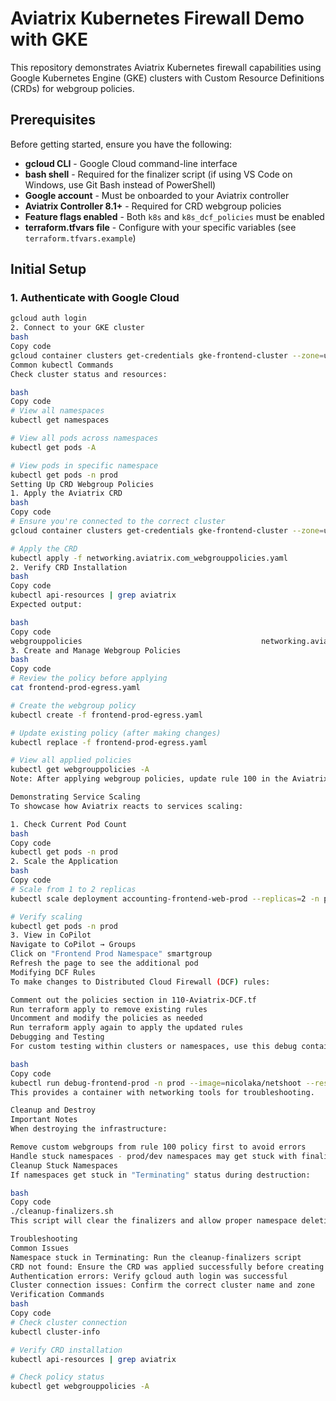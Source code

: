 
# Aviatrix Kubernetes Firewall Demo with GKE

This repository demonstrates Aviatrix Kubernetes firewall capabilities using Google Kubernetes Engine (GKE) clusters with Custom Resource Definitions (CRDs) for webgroup policies.

## Prerequisites

Before getting started, ensure you have the following:

- **gcloud CLI** - Google Cloud command-line interface
- **bash shell** - Required for the finalizer script (if using VS Code on Windows, use Git Bash instead of PowerShell)
- **Google account** - Must be onboarded to your Aviatrix controller
- **Aviatrix Controller 8.1+** - Required for CRD webgroup policies
- **Feature flags enabled** - Both `k8s` and `k8s_dcf_policies` must be enabled
- **terraform.tfvars file** - Configure with your specific variables (see `terraform.tfvars.example`)

## Initial Setup

### 1. Authenticate with Google Cloud

```bash
gcloud auth login
2. Connect to your GKE cluster
bash
Copy code
gcloud container clusters get-credentials gke-frontend-cluster --zone=us-west1-a
Common kubectl Commands
Check cluster status and resources:

bash
Copy code
# View all namespaces
kubectl get namespaces

# View all pods across namespaces
kubectl get pods -A

# View pods in specific namespace
kubectl get pods -n prod
Setting Up CRD Webgroup Policies
1. Apply the Aviatrix CRD
bash
Copy code
# Ensure you're connected to the correct cluster
gcloud container clusters get-credentials gke-frontend-cluster --zone=us-west1-a

# Apply the CRD
kubectl apply -f networking.aviatrix.com_webgrouppolicies.yaml
2. Verify CRD Installation
bash
Copy code
kubectl api-resources | grep aviatrix
Expected output:

bash
Copy code
webgrouppolicies                                        networking.aviatrix.com/v1alpha1   true         WebgroupPolicy
3. Create and Manage Webgroup Policies
bash
Copy code
# Review the policy before applying
cat frontend-prod-egress.yaml

# Create the webgroup policy
kubectl create -f frontend-prod-egress.yaml

# Update existing policy (after making changes)
kubectl replace -f frontend-prod-egress.yaml

# View all applied policies
kubectl get webgrouppolicies -A
Note: After applying webgroup policies, update rule 100 in the Aviatrix controller to change the webgroup from "datadog" to the newly created webgroup. This allows you to see the impact of CRD updates on Gatus health checks.

Demonstrating Service Scaling
To showcase how Aviatrix reacts to services scaling:

1. Check Current Pod Count
bash
Copy code
kubectl get pods -n prod
2. Scale the Application
bash
Copy code
# Scale from 1 to 2 replicas
kubectl scale deployment accounting-frontend-web-prod --replicas=2 -n prod

# Verify scaling
kubectl get pods -n prod
3. View in CoPilot
Navigate to CoPilot → Groups
Click on "Frontend Prod Namespace" smartgroup
Refresh the page to see the additional pod
Modifying DCF Rules
To make changes to Distributed Cloud Firewall (DCF) rules:

Comment out the policies section in 110-Aviatrix-DCF.tf
Run terraform apply to remove existing rules
Uncomment and modify the policies as needed
Run terraform apply again to apply the updated rules
Debugging and Testing
For custom testing within clusters or namespaces, use this debug container:

bash
Copy code
kubectl run debug-frontend-prod -n prod --image=nicolaka/netshoot --restart=Never -it -- bash
This provides a container with networking tools for troubleshooting.

Cleanup and Destroy
Important Notes
When destroying the infrastructure:

Remove custom webgroups from rule 100 policy first to avoid errors
Handle stuck namespaces - prod/dev namespaces may get stuck with finalizers
Cleanup Stuck Namespaces
If namespaces get stuck in "Terminating" status during destruction:

bash
Copy code
./cleanup-finalizers.sh
This script will clear the finalizers and allow proper namespace deletion.

Troubleshooting
Common Issues
Namespace stuck in Terminating: Run the cleanup-finalizers script
CRD not found: Ensure the CRD was applied successfully before creating policies
Authentication errors: Verify gcloud auth login was successful
Cluster connection issues: Confirm the correct cluster name and zone
Verification Commands
bash
Copy code
# Check cluster connection
kubectl cluster-info

# Verify CRD installation
kubectl api-resources | grep aviatrix

# Check policy status
kubectl get webgrouppolicies -A



